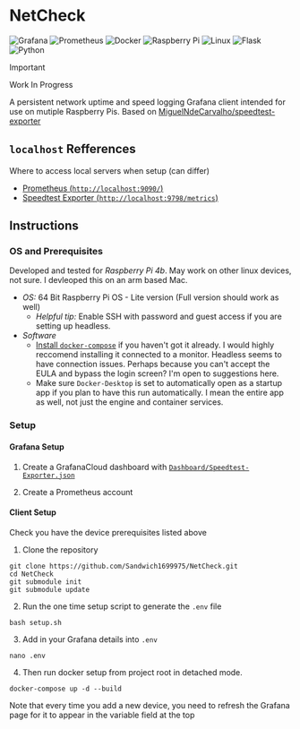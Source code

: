 # NetCheck

![Grafana](https://img.shields.io/badge/grafana-%23F46800.svg?style=for-the-badge&logo=grafana&logoColor=white)
![Prometheus](https://img.shields.io/badge/Prometheus-E6522C?style=for-the-badge&logo=Prometheus&logoColor=white)
![Docker](https://img.shields.io/badge/docker-%230db7ed.svg?style=for-the-badge&logo=docker&logoColor=white)
![Raspberry Pi](https://img.shields.io/badge/-Raspberry_Pi-C51A4A?style=for-the-badge&logo=Raspberry-Pi)
![Linux](https://img.shields.io/badge/Linux-FCC624?style=for-the-badge&logo=linux&logoColor=black)
![Flask](https://img.shields.io/badge/flask-%23000.svg?style=for-the-badge&logo=flask&logoColor=white)
![Python](https://img.shields.io/badge/python-3670A0?style=for-the-badge&logo=python&logoColor=ffdd54)

> [!IMPORTANT]
> Work In Progress

A persistent network uptime and speed logging Grafana client intended for use on mutiple Raspberry Pis.
Based on [MiguelNdeCarvalho/speedtest-exporter](https://github.com/MiguelNdeCarvalho/speedtest-exporter)

## `localhost` Refferences

Where to access local servers when setup (can differ)

- [Prometheus (`http://localhost:9090/`)](http://localhost:9090/)
- [Speedtest Exporter (`http://localhost:9798/metrics`)](http://localhost:9798/metrics)

## Instructions

### OS and Prerequisites 

Developed and tested for *Raspberry Pi 4b*. May work on other linux devices, not sure.
I devleoped this on an arm based Mac.

- *OS:* 64 Bit Raspberry Pi OS - Lite version (Full version should work as well)
    - _Helpful tip:_ Enable SSH with password and guest access if you are setting up headless.
- *Software*
    - [Install `docker-compose`](https://docs.docker.com/compose/install/) if you haven't got it already. I would highly reccomend installing it connected to a monitor. Headless seems to have connection issues. Perhaps because you can't accept the EULA and bypass the login screen? I'm open to suggestions here.
    - Make sure `Docker-Desktop` is set to automatically open as a startup app if you plan to have this run automatically. I mean the entire app as well, not just the engine and container services.


### Setup

#### Grafana Setup

1. Create a GrafanaCloud dashboard with [`Dashboard/Speedtest-Exporter.json`](https://github.com/Sandwich1699975/NetCheck/blob/main/Dashboard/Speedtest-Exporter.json)

2. Create a Prometheus account

#### Client Setup

Check you have the device prerequisites listed above

1. Clone the repository

```terminal
git clone https://github.com/Sandwich1699975/NetCheck.git
cd NetCheck
git submodule init
git submodule update
```

2. Run the one time setup script to generate the `.env` file

```terminal
bash setup.sh
```

3. Add in your Grafana details into `.env`

```terminal 
nano .env
```

4. Then run docker setup from project root in detached mode. 

```terminal
docker-compose up -d --build
```

Note that every time you add a new device, you need to refresh the Grafana page for it to appear in the variable field at the top
